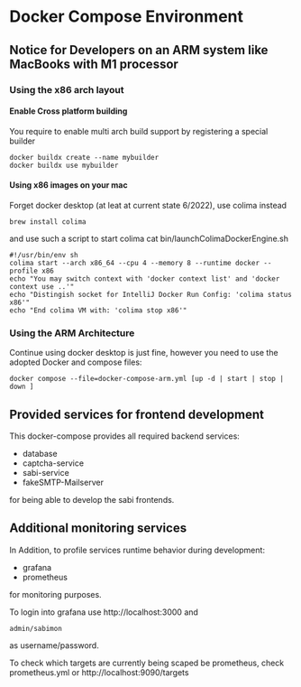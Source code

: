 # Docker Compose Environment

## Notice for Developers on an ARM system like MacBooks with M1 processor

### Using the x86 arch layout 

#### Enable Cross platform building

You require to enable multi arch build support by registering a special builder

    docker buildx create --name mybuilder
    docker buildx use mybuilder

#### Using x86 images on your mac

Forget docker desktop (at leat at current state 6/2022), use colima instead

    brew install colima

and use such a script to start colima
cat bin/launchColimaDockerEngine.sh

    #!/usr/bin/env sh
    colima start --arch x86_64 --cpu 4 --memory 8 --runtime docker --profile x86
    echo "You may switch context with 'docker context list' and 'docker context use ..'"
    echo "Distingish socket for IntelliJ Docker Run Config: 'colima status x86'"
    echo "End colima VM with: 'colima stop x86'"

### Using the ARM Architecture

Continue using docker desktop is just fine, however you need to use the adopted 
Docker and compose files:

    docker compose --file=docker-compose-arm.yml [up -d | start | stop | down ]

## Provided services for frontend development

This docker-compose provides all required backend services:

* database
* captcha-service
* sabi-service
* fakeSMTP-Mailserver

for being able to develop the sabi frontends.

## Additional monitoring services

In Addition, to profile services runtime behavior during development:

* grafana
* prometheus

for monitoring purposes.

To login into grafana use http://localhost:3000 and

    admin/sabimon

as username/password.

To check which targets are currently being scaped be prometheus, check
prometheus.yml or http://localhost:9090/targets 
